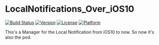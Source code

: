 # LocalNotifications_Over_iOS10

[![Build Status](https://travis-ci.org/pjcau/LocalNotifications_Over_iOS10.svg?branch=master)](https://travis-ci.org/pjcau/LocalNotifications_Over_iOS10)
[![Version](https://img.shields.io/cocoapods/v/LocalNotifications_Over_iOS10.svg?style=flat)](http://cocoadocs.org/docsets/LocalNotifications_Over_iOS10)
[![License](https://img.shields.io/cocoapods/l/LocalNotifications_Over_iOS10.svg?style=flat)](http://cocoadocs.org/docsets/LocalNotifications_Over_iOS10) 
[![Platform](https://img.shields.io/cocoapods/p/LocalNotifications_Over_iOS10.svg?style=flat)](http://cocoadocs.org/docsets/LocalNotifications_Over_iOS10)


This's a Manager for the Local Notification from iOS10 to now. So now it's also the pod.

